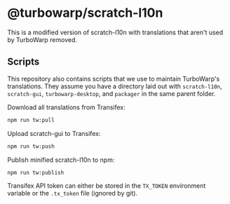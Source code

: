# @turbowarp/scratch-l10n

This is a modified version of scratch-l10n with translations that aren't used by TurboWarp removed.

## Scripts

This repository also contains scripts that we use to maintain TurboWarp's translations. They assume you have a directory laid out with `scratch-l10n`, `scratch-gui`, `turbowarp-desktop`, and `packager` in the same parent folder.

Download all translations from Transifex:

```bash
npm run tw:pull
```

Upload scratch-gui to Transifex:

```bash
npm run tw:push
```

Publish minified scratch-l10n to npm:

```bash
npm run tw:publish
```

Transifex API token can either be stored in the `TX_TOKEN` environment variable or the `.tx_token` file (ignored by git).

<!--
Translation of all Scratch projects is managed on the Transifex service: https://www.transifex.com/llk/public

This repository collects translations submitted to the Scratch projects on Transifex. **Please do not submit PRs. If you would like to contribute translations, please sign up to translate on Transifex.**

## Using scratch-l10n in development

#### Installation
```bash
npm install --save-dev scratch-l10n
```

#### Basic Use
```js
import locales, {localeData, isRtl} from 'scratch-l10n';
import editorMessages from 'scratch-l10n/locales/editor-messages';
```
* `locales`: currently supported locales for the Scratch project
* `isRtl`: function that returns true if the locale is one that is written right-to-left
* `localeData`: locale data for the supported locales, in the format accepted by `addLocaleData` required by `react-intl`
* `editorMessages`: the actual message strings for all supported locales for a particular resource. `editorMessages` collects all the strings for the interface, extensions and paint-editor.

#### Useful Scripts
scratch-l10n provides:
* `build-i18n-src`: script that uses babel and plugins to extract all `FormattedMessage` strings for translation. Combines the message from all the source files into one `en.json`
* `tx-push-src`: script to push the `en.json` file to Transifex. Requires that the environment variable `TX_TOKEN` is set with a value that has developer access to the Scratch projects on Transifex (i.e. Scratch Team only)

#### Versioning
scratch-l10n uses semantic versioning - breaking changes will increment the major version number, and new features (e.g. a new language) will increment the minor version number. However, the patch number is actually a datetime string. That way it's easy to see how recently the translations were updated.

In general, changes that require a PR (new functionality, new language) should increment the minor version. Pulling new translations from Transifex is automated and will commit to master directly.

#### Deprecations

We are moving away from using the `tx` cli, so the `.tx/config` file will eventually be deprecated.
-->
